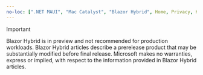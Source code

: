 ```yaml
---
no-loc: [".NET MAUI", "Mac Catalyst", "Blazor Hybrid", Home, Privacy, Kestrel, appsettings.json, "ASP.NET Core Identity", cookie, Cookie, Blazor, "Blazor Server", "Blazor WebAssembly", "Identity", "Let's Encrypt", Razor, SignalR]
---
```

> [!IMPORTANT]
> Blazor Hybrid is in preview and not recommended for production workloads. Blazor Hybrid articles describe a prerelease product that may be substantially modified before final release. Microsoft makes no warranties, express or implied, with respect to the information provided in Blazor Hybrid articles.
